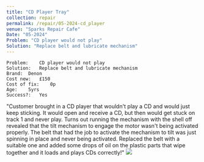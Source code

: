```yaml
---
title: "CD Player Tray"
collection: repair
permalink: /repair/05-2024-cd_player
venue: "Sparks Repair Cafe"
Date: "05-2024"
Problem: "CD player would not play"
Solution: "Replace belt and lubricate mechanism"
---
```

```
Problem:    CD player would not play 
Solution:   Replace belt and lubricate mechanism 
Brand:  Denon 
Cost new:   £150 
Cost of fix:    0p 
Age:    5yrs 
Success?:   Yes 
```
&quot;Customer brought in a CD player that wouldn&apos;t play a CD and would just keep sticking. It would open and receive a CD, but then would get stuck on track 1 and never play. Turns out running the mechanism with the shell off revealed that the tilt mechanism to engage the motor wasn&apos;t being activated properly. The belt that had the job to activate the mechanism to tilt was just spinning in place and never being activated. Replaced the belt with a suitable one and added some drops of oil on the plastic parts that wipe together and it loads and plays CDs correctly!&quot;
![](/images/repair_cafe/CD_player/CD_player_1.jpg)
